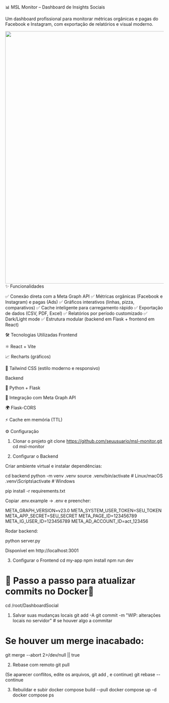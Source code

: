 📊 MSL Monitor – Dashboard de Insights Sociais

Um dashboard profissional para monitorar métricas orgânicas e pagas do Facebook e Instagram, com exportação de relatórios e visual moderno.

<img src="docs/screenshot-dashboard.png" width="800"/>
✨ Funcionalidades

✅ Conexão direta com a Meta Graph API
✅ Métricas orgânicas (Facebook e Instagram) e pagas (Ads)
✅ Gráficos interativos (linhas, pizza, comparativos)
✅ Cache inteligente para carregamento rápido
✅ Exportação de dados (CSV, PDF, Excel)
✅ Relatórios por período customizado
✅ Dark/Light mode
✅ Estrutura modular (backend em Flask + frontend em React)

🛠️ Tecnologias Utilizadas
Frontend

⚛️ React + Vite

📈 Recharts (gráficos)

🎨 Tailwind CSS (estilo moderno e responsivo)

Backend

🐍 Python + Flask

🔗 Integração com Meta Graph API

🌍 Flask-CORS

⚡ Cache em memória (TTL)

⚙️ Configuração
1. Clonar o projeto
git clone https://github.com/seuusuario/msl-monitor.git
cd msl-monitor

2. Configurar o Backend

Criar ambiente virtual e instalar dependências:

cd backend
python -m venv .venv
source .venv/bin/activate   # Linux/macOS
.venv\Scripts\activate      # Windows

pip install -r requirements.txt


Copiar .env.example → .env e preencher:

META_GRAPH_VERSION=v23.0
META_SYSTEM_USER_TOKEN=SEU_TOKEN
META_APP_SECRET=SEU_SECRET
META_PAGE_ID=123456789
META_IG_USER_ID=123456789
META_AD_ACCOUNT_ID=act_123456


Rodar backend:

python server.py


Disponível em http://localhost:3001

3. Configurar o Frontend
cd my-app
npm install
npm run dev


# 🔗 Passo a passo para atualizar commits no Docker🔗 #

cd /root/DashboardSocial

 1) Salvar suas mudanças locais
git add -A
git commit -m "WIP: alterações locais no servidor"  # se houver algo a commitar
# Se houver um merge inacabado:
git merge --abort 2>/dev/null || true

 2) Rebase com remoto
git pull

 (Se aparecer conflitos, edite os arquivos, git add <arquivo>, e continue)
 git rebase --continue

 3) Rebuildar e subir
docker compose build --pull
docker compose up -d
docker compose ps
